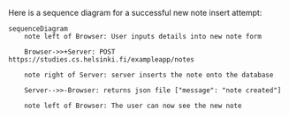 Here is a sequence diagram for a successful new note insert attempt:

```mermaid
sequenceDiagram
    note left of Browser: User inputs details into new note form

    Browser->>+Server: POST https://studies.cs.helsinki.fi/exampleapp/notes
    
    note right of Server: server inserts the note onto the database
    
    Server-->>-Browser: returns json file ["message": "note created"]

    note left of Browser: The user can now see the new note
  
```
